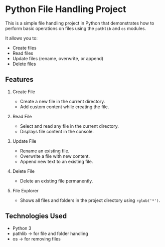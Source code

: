 # Python File Handling Project

This is a simple file handling project in Python that demonstrates how to perform basic operations on files using the `pathlib` and `os` modules.

It allows you to:
- Create files
- Read files
- Update files (rename, overwrite, or append)
- Delete files

## Features

1. Create File  
   - Create a new file in the current directory.  
   - Add custom content while creating the file.  

2. Read File  
   - Select and read any file in the current directory.  
   - Displays file content in the console.  

3. Update File  
   - Rename an existing file.  
   - Overwrite a file with new content.  
   - Append new text to an existing file.  

4. Delete File  
   - Delete an existing file permanently.  

5. File Explorer  
   - Shows all files and folders in the project directory using `rglob('*')`.  

## Technologies Used

- Python 3  
- pathlib → for file and folder handling  
- os → for removing files
